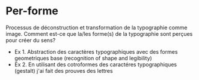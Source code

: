 # Per-forme
Processus de déconstruction et transformation de la typographie comme image.
Comment est-ce que la/les forme(s) de la typographie sont perçues pour créer du sens?

- Ex 1. Abstraction des caractères typographiques avec des formes geometriques base (recognition of shape and legibility)
- Ex 2. En utilisant des cotroformes des caractéres typographiques (gestalt) j'ai fait des prouves des lettres


